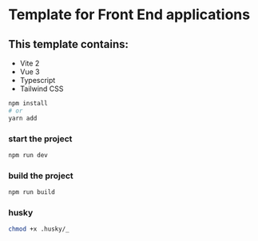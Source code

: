 # Template for Front End applications

## This template contains:

- Vite 2
- Vue 3
- Typescript
- Tailwind CSS

```sh
npm install
# or
yarn add
```

### start the project

```sh
npm run dev
```

### build the project

```sh
npm run build
```

### husky

```sh
chmod +x .husky/_
```
